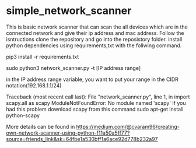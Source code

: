 # simple_network_scanner
This is basic network scanner that can scan the all devices which are in the connected network and give their ip address and mac address.
Follow the isntructions
clone the repository and go into the reposistory folder.
install python dependencies using requirements,txt with the follwing command.



pip3 install -r requirements.txt

sudo python3 network_scanner.py -t [IP address range]

in the IP address range variable, you want to put your range in the CIDR notation(192.168.1.1/24)

Traceback (most recent call last):
  File "network_scanner.py", line 1, in <module>
    import scapy.all as scapy
ModuleNotFoundError: No module named 'scapy'
 If you had this problem download scapy from this command
  sudo apt-get install python-scapy


More details can be found in https://medium.com/@cvaram96/creating-own-network-scanner-using-python-f11a50a5ff77?source=friends_link&sk=64fbe1a530bff1a6ace92d778b232a97
